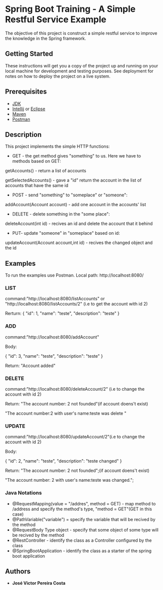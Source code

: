 # Spring Boot Training - A Simple Restful Service Example

The objective of this project is construct a simple restful service to improve the knowledge in the Spring framework.

## Getting Started

These instructions will get you a copy of the project up and running on your local machine for development and testing purposes. See deployment for notes on how to deploy the project on a live system.

## Prerequisites

* [JDK](http://www.oracle.com/technetwork/pt/java/javase/downloads/jdk8-downloads-2133151.html)
* [Intellij](https://www.jetbrains.com/idea/) or [Eclipse](http://www.eclipse.org)
* [Maven](https://maven.apache.org)
* [Postman](https://www.getpostman.com)

## Description

This project implements the simple HTTP functions:

* GET - the get method gives "something" to us. Here we have to methods based on GET:

getAccounts() - return a list of accounts

getSelectedAccounts() - gave a "id" return the account in the list of accounts that have the same id

* POST - send "something" to "someplace" or "someone":

addAccount(Account account) - add one account in the accounts' list

* DELETE - delete something in the "some place":

deleteAccount(int id) - recives an id and delete the account that it behind

* PUT- update "someone" in "someplace" based on id:

updateAccount(Account account,int id) - recives the changed object and the id


## Examples
To run the examples use Postman. Local path: http://localhost:8080/

### LIST

command:"http://localhost:8080/listAccounts" or "http://localhost:8080/listAccounts/2" (i.e to get the account with id 2)

Rerturn:
{
	"id": 1,
	"name": "teste",
	"description": "teste"
}


### ADD

command:"http://localhost:8080/addAccount"

Body:

{
	"id": 3,
	"name": "teste",
	"description": "teste"
}

Return: 
"Account added"

### DELETE

command:"http://localhost:8080/deleteAccount/2" (i.e to change the account with id 2)

Return:
 "The account number: 2 not founded"(if account doens't exist)
        
 "The account number:2 with user's name:teste was delete "

### UPDATE

command:"http://localhost:8080/updateAccount/2"(i.e to change the account with id 2)

Body:

{
	"id": 2,
	"name": "teste",
	"description": "teste changed"
}


Return:
 "The account number: 2 not founded";(if account doens't exist)
       
 "The account number: 2 with user's name:teste was changed.";


### Java Notations

* @RequestMapping(value = "/addres", method = GET) - map method to /address and specify the method's type, "method = GET"(GET in this case) 
* @PathVariable("variable") = specify the variable that will be recived by the method
* @RequestBody Type object - specify that some object of some type will be recived by the method 
* @RestController - identify the class as a Controller configured by the class
* @SpringBootApplication - identify the class as a starter of the spring boot application

## Authors

* **José Victor Pereira Costa**  





